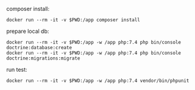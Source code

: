composer install:
```
docker run --rm -it -v $PWD:/app composer install
```

prepare local db:
```
docker run --rm -it -v $PWD:/app -w /app php:7.4 php bin/console doctrine:database:create  
docker run --rm -it -v $PWD:/app -w /app php:7.4 php bin/console  doctrine:migrations:migrate  
```
run test:
```
docker run --rm -it -v $PWD:/app -w /app php:7.4 vendor/bin/phpunit  
```
